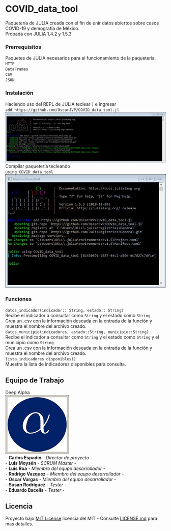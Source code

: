 # COVID_data_tool
Paquetería de JULIA creada con el fín de unir datos abiertos sobre casos COVID-19 y demografía de México.\
Probada con JULIA 1.4.2 y 1.5.3

### Prerrequisitos
Paquetes de JULIA necesarios para el funcionamiento de la paquetería.\
    `HTTP`\
    `DataFrames`\
    `CSV`\
    `JSON`

### Instalación
Haciendo uso del REPL de JULIA teclear `]` e ingresar\
    `add https://github.com/OscarJVP/COVID_data_tool.jl`\
    ![](images/instalacion_1.jpg)
Compilar paquetería tecleando\
    `using COVID_data_tool`
    ![](images/instalacion_2.jpg)

### Funciones
`datos_indicador(indicador:: String, estado:: String)`\
Recibe el indicador a consultar como `String` y el estado como `String`.\
Crea un .csv con la información deseada en la entrada de la función y muestra el nombre del archivo creado.\
`datos_municipio(indicadores, estado::String, municipio::String)`\
Recibe el indicador a consultar como `String` y el estado como `String` y el municipio como `String`.\
Crea un .csv con la información deseada en la entrada de la función y muestra el nombre del archivo creado.\
`lista_indicadores_disponibles()`\
Muestra la lista de indicadores disponibles para consulta.

## Equipo de Trabajo
Deep Alpha\
<img src="images/deep_alpha.jpg" width="200">\
    - **Carlos Espadín** - *Director de proyecto* -\
    - **Luis Moysén** - *SCRUM Master* -\
    - **Luis Roa** - *Miembro del equpo desarrollador* -\
    - **Rodrígo Vazquez** - *Miembro del equpo desarrollador* -\
    - **Oscar Vargas** - *Miembro del equpo desarrollador* -\
    - **Susan Rodríguez** - *Tester* -\
    - **Eduardo Bacelis** - *Tester* -

## Licencia
Proyecto bajo [MIT License](LICENSE.md) licencia del MIT - Consulte [LICENSE.md](LICENSE.md) para mas detalles.
